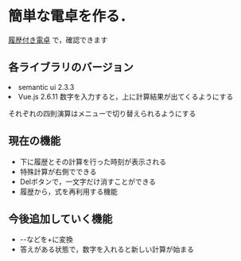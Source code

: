 # 簡単な電卓を作る．
[履歴付き電卓](https://ayutaz.github.io/Computer_with_history/main.html)
で，確認できます
## 各ライブラリのバージョン
<li>semantic ui 2.3.3
<li>Vue.js 2.6.11
数字を入力すると，上に計算結果が出てくるようにする

それぞれの四則演算はメニューで切り替えられるようにする

## 現在の機能
* 下に履歴とその計算を行った時刻が表示される
* 特殊計算が右側でできる
* Delボタンで，一文字だけ消すことができる
* 履歴から，式を再利用する機能


## 今後追加していく機能
* --などを+に変換
* 答えがある状態で，数字を入れると新しい計算が始まる

